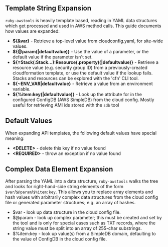 ## Template String Expansion

`ruby-awstools` is heavily template based, reading in YAML data structures
which get processed and used in AWS method calls. This guide documents how
values are expanded:

* **${&var}** - Retrieve a top-level value from cloudconfig.yaml, for site-wide values.
* **${@param(|defaultvalue)}** - Use the value of a parameter, or the default value if the
  parameter isn't set.
* **${=Stack(:Stack...):Resource(.property)(|defaultvalue)}** - Retrieve a resource value (e.g. security group ID) from a previously-created cloudformation template, or use the default value if the lookup fails. Stacks and resources can be explored with the 'cfn' CLI tool.
* **${~ENV_VAR|defaultvalue}** - Retrieve a value from an environment variable.
* **${%item:key(|defaultvalue)}** - Look up the attribute <key> for <item> in the configured
  ConfigDB (AWS SimpleDB) from the cloud config. Mostly useful for retrieving
  AMI ids stored with the `sdb` tool

## Default Values

When expanding API templates, the following default values have special meaning:
* **\<DELETE\>** - delete this key if no value found
* **\<REQUIRED\>** - throw an exception if no value found

## Complex Data Element Expansion
After parsing the YAML into a data structure, `ruby-awstools` walks the
tree and looks for right-hand-side string elements of the form `$var`/`$@param`/`$%item:key`.
This allows you to replace array elements and hash values with arbitrarily
complex data structures from the cloud config file or generated parameter
structures; e.g. an array of hashes.

* $var - look up data structure in the cloud config file.
* $@param - look up complex parameter; this must be created and set by the
  tool and is only for special cases such as TXT records, where the string
  value must be split into an array of 255-char substrings.
* $%item:key - look up value(s) from a SimpleDB domain, defaulting to the
  value of ConfigDB in the cloud config file.